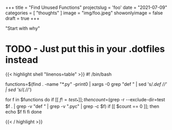 +++
title = "Find Unused Functions"
projectslug = 'foo'
date = "2021-07-09"
categories = [ "thoughts" ]
image = "img/foo.jpeg"
showonlyimage = false
draft = true
+++

"Start with why"
<!--more-->

# TODO - Just put this in your .dotfiles instead

{{< highlight shell "linenos=table" >}}
#! /bin/bash

functions=$(find . -name "*.py" -print0 | xargs -0 grep "def " | sed 's/.*def //' | sed 's/(.*//')

for f in $functions
do
  if [[ $f != test_* ]]; then
    count=$(grep -r --exclude-dir=test $f . | grep -v "def " | grep -v ".pyc" | grep -c $f)
    if [[ $count == 0 ]]; then
      echo $f
    fi
  fi
done

{{< / highlight >}}
